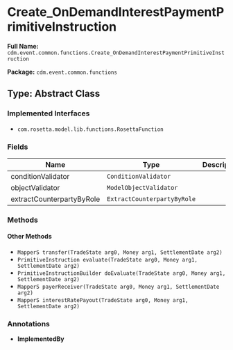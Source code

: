 # Create_OnDemandInterestPaymentPrimitiveInstruction

**Full Name:** `cdm.event.common.functions.Create_OnDemandInterestPaymentPrimitiveInstruction`

**Package:** `cdm.event.common.functions`

## Type: Abstract Class

### Implemented Interfaces

- `com.rosetta.model.lib.functions.RosettaFunction`

### Fields

| Name | Type | Description |
|------|------|-------------|
| conditionValidator | `ConditionValidator` |  |
| objectValidator | `ModelObjectValidator` |  |
| extractCounterpartyByRole | `ExtractCounterpartyByRole` |  |

### Methods

#### Other Methods

- `MapperS transfer(TradeState arg0, Money arg1, SettlementDate arg2)`
- `PrimitiveInstruction evaluate(TradeState arg0, Money arg1, SettlementDate arg2)`
- `PrimitiveInstructionBuilder doEvaluate(TradeState arg0, Money arg1, SettlementDate arg2)`
- `MapperS payerReceiver(TradeState arg0, Money arg1, SettlementDate arg2)`
- `MapperS interestRatePayout(TradeState arg0, Money arg1, SettlementDate arg2)`

### Annotations

- **ImplementedBy**

